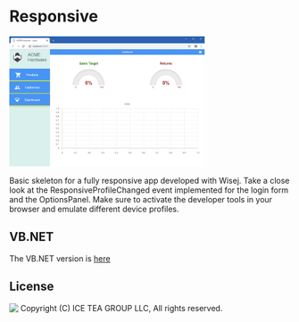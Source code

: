 Responsive
====

<img src="../Support/Images/Responsive-Sample.png" width="350" height="233">

Basic skeleton for a fully responsive app developed with Wisej. Take a close look at the ResponsiveProfileChanged event implemented for the login form and the OptionsPanel. Make sure to activate the developer tools in your browser and emulate different device profiles.

VB.NET
------
The VB.NET version is [here](https://github.com/iceteagroup/wisej-examples-vb/tree/main/Responsive)

License
-------
<img src="http://iceteagroup.com/wp-content/uploads/2017/01/Square-64x64-trasp.png" height="20" align="top"> Copyright (C) ICE TEA GROUP LLC, All rights reserved.
